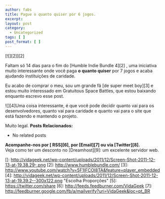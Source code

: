 ```yaml
---
author: fabs
title: Pague o quanto quiser por 6 jogos.
excerpt:
layout: post
category:
  - Uncategorized
tags: [ ]
post_format: [ ]
---
```

[![][2]][2]

Faltam só 14 dias para o fim do [Humble Indie Bundle 4][2] , uma iniciativa muito interessante onde você paga **o quanto quiser** por 7 jogos e acaba ajudando instituições de caridade.

Eu acabo de comprar o meu, sou um grande fã [de super meet boy][3] e estou muito interessado em Gratuitous Space Battles, que estou baixando enquanto escrevo esse post.

![][4]Uma coisa interessante, é que você pode decidir quanto vai para os desenvolvedores, quanto vai para caridade e quanto vai para o site que está fazendo e mantendo o projeto.

Muito legal. 
**Posts Relacionados:** 
*   No related posts









**Acompanhe-nos por [ RSS][6], por [Email][7] ou via [Twitter][8].**  
Veja como ter um desconto no [Dreamhost][9]: um excelente servidor web.

 []: http://vidageek.net/wp-content/uploads/2011/12/Screen-Shot-2011-12-13-at-19.38.29-.png
 [2]: http://www.humblebundle.com/
 [3]: http://www.youtube.com/watch?v=5F1IFCOl8TA&feature=player_embedded
 [4]: http://vidageek.net/wp-content/uploads/2011/12/Screen-Shot-2011-12-13-at-19.39.2--300x122.png "Escolha Proporções"
 [5]: https://twitter.com/share
 [6]: http://feeds.feedburner.com/VidaGeek
 [7]: http://feedburner.google.com/fb/a/mailverify?uri=VidaGeek&loc=pt_BR


